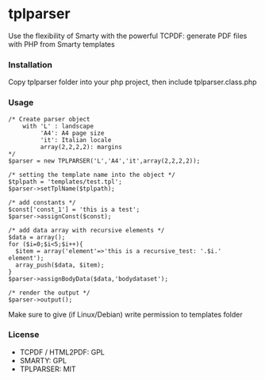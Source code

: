 # tplparser

Use the flexibility of Smarty with the powerful TCPDF: 
generate PDF files with PHP from Smarty templates

### Installation

Copy tplparser folder into your php project, then include tplparser.class.php

### Usage
    /* Create parser object
        with 'L' : landscape
             'A4': A4 page size
             'it': Italian locale
             array(2,2,2,2): margins
    */
    $parser = new TPLPARSER('L','A4','it',array(2,2,2,2));

    /* setting the template name into the object */
    $tplpath = 'templates/test.tpl';
    $parser->setTplName($tplpath);
    
    /* add constants */
    $const['const_1'] = 'this is a test'; 
    $parser->assignConst($const);

    /* add data array with recursive elements */
    $data = array();
    for ($i=0;$i<5;$i++){
      $item = array('element'=>'this is a recursive_test: '.$i.' element');  
      array_push($data, $item);  
    }
    $parser->assignBodyData($data,'bodydataset');

    /* render the output */
    $parser->output();


Make sure to give (if Linux/Debian) write permission to templates folder

### License

- TCPDF / HTML2PDF: GPL
- SMARTY: GPL
- TPLPARSER: MIT